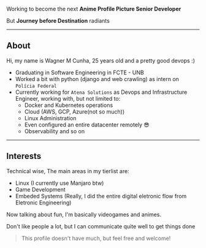 Working to become the next **Anime Profile Picture Senior Developer**

But **Journey before Destination** radiants

---

## About

Hi, my name is Wagner M Cunha, 25 years old and a pretty good devops :)

- Graduating in Software Engineering in FCTE - UNB
- Worked a bit with python (django and web crawling) as intern on `Polícia Federal`
- Currently working for `Atena Solutions` as Devops and Infrastructure Engineer, working with, but not limited to:
  - Docker and Kubernetes operations
  - Cloud (AWS, GCP, Azure(not so much))
  - Linux Administration
  - Even configured an entire datacenter remotely 😎
  - Observability and so on

---

## Interests

Technical wise, The main areas in my tierlist are:

- Linux (I currently use Manjaro btw)
- Game Development
- Embeded Systems (Really, I did the entire digital eletronic flow from Eletronic Engineering)

Now talking about fun, I'm basically videogames and animes.

Don't like people a lot, but I can communicate quite well to get things done

> This profile doesn't have much, but feel free and welcome!

